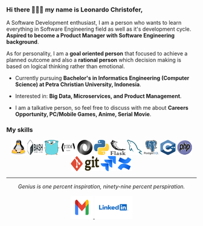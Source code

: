 ### Hi there 👋👋👋 my name is Leonardo Christofer,

A Software Development enthusiast, I am a person who wants to learn everything in Software Engineering field as well as it's development cycle. **Aspired to become a Product Manager with Software Engineering background**.

As for personality, I am a **goal oriented person** that focused to achieve a planned outcome and also a **rational person** which decision making is based on logical thinking rather than emotional.

- Currently pursuing **Bachelor's in Informatics Engineering (Computer Science) at Petra Christian University, Indonesia**.

- Interested in: **Big Data, Microservices, and Product Management**.

- I am a talkative person, so feel free to discuss with me about **Careers Opportunity, PC/Mobile Games, Anime, Serial Movie**.

### My skills

<p align="center">
    <img title="Linux" alt="Linux" src="https://raw.githubusercontent.com/leonardochristofer/leonardochristofer/master/assets/linux.svg" width="40" height="40"/>
    <img title="Bash" alt="Bash" src="https://raw.githubusercontent.com/leonardochristofer/leonardochristofer/master/assets/bash.svg" width="40" height="40"/>
    <img title="Go" alt="Go" src="https://raw.githubusercontent.com/leonardochristofer/leonardochristofer/master/assets/go.svg" width="40" height="40"/>  
    <img title="Protobuf" alt="Protobuf" src="https://raw.githubusercontent.com/leonardochristofer/leonardochristofer/master/assets/protobuf.svg" width="40" height="40"/>  
    <img title="JSON" alt="JSON" src="https://raw.githubusercontent.com/leonardochristofer/leonardochristofer/master/assets/json.svg" width="40" height="40"/>  
    <img title="Python" alt="Python" src="https://raw.githubusercontent.com/leonardochristofer/leonardochristofer/master/assets/python.svg" width="40" height="40"/>
    <img title="Flask" alt="Flask" src="https://raw.githubusercontent.com/leonardochristofer/leonardochristofer/master/assets/flask.svg" width="40" height="40"/>
    <img title="MySQL" alt="MySQL" src="https://raw.githubusercontent.com/leonardochristofer/leonardochristofer/master/assets/mysql.svg" width="40" height="40"/>
    <img title="PostgreSQL" alt="PostgreSQL" src="https://raw.githubusercontent.com/leonardochristofer/leonardochristofer/master/assets/postgresql.svg" width="40" height="40"/>
    <img title="C++" alt="C++" src="https://raw.githubusercontent.com/leonardochristofer/leonardochristofer/master/assets/c++.svg" width="40" height="40"/>
    <img title="PHP" alt="PHP" src="https://raw.githubusercontent.com/leonardochristofer/leonardochristofer/master/assets/php.svg" width="40" height="40"/>
    <img title="Git" alt="Git" src="https://raw.githubusercontent.com/leonardochristofer/leonardochristofer/master/assets/git.svg" width="75" height="40"/>
    <img title="Jira" alt="Jira" src="https://raw.githubusercontent.com/leonardochristofer/leonardochristofer/master/assets/jira.svg" width="40" height="40"/>
    <img title="Confluence" alt="Confluence" src="https://raw.githubusercontent.com/leonardochristofer/leonardochristofer/master/assets/confluence.svg" width="40" height="40"/>
</p>

<hr>

<p align="center">
    <i>Genius is one percent inspiration, ninety-nine percent perspiration.</i>
    <br>
    <br>
    <a href="mailto:leonardo.christofer2001@gmail.com" target="_blank">
        <img src="https://raw.githubusercontent.com/leonardochristofer/leonardochristofer/master/assets/gmail.svg" width="60" height="60"/>
    </a>
    <a href="https://www.linkedin.com/in/leonardochristofer" target="_blank">
        <img src="https://raw.githubusercontent.com/leonardochristofer/leonardochristofer/master/assets/linkedin.svg" width="100" height="60"/>
    </a>
    <br>
</p>